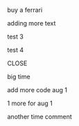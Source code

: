 buy a ferrari

adding more text

test 3

test 4

CLOSE

big time

add more code aug 1

1 more for aug 1

another time comment
